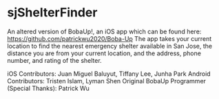 # sjShelterFinder
An altered version of BobaUp!, an iOS app which can be found here: https://github.com/patrickwu2020/Boba-Up
The app takes your current location to find the nearest emergency shelter available in San Jose, the distance you are from your current location, and the address, phone number, and rating of the shelter.

iOS Contributors: Juan Miguel Baluyut, Tiffany Lee, Junha Park
Android Contributors: Tristen Islam, Lyman Shen
Original BobaUp Programmer (Special Thanks): Patrick Wu
